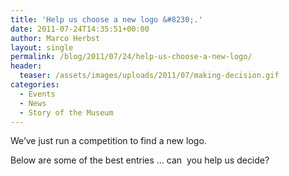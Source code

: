 ```yaml
---
title: 'Help us choose a new logo &#8230;.'
date: 2011-07-24T14:35:51+00:00
author: Marco Herbst
layout: single
permalink: /blog/2011/07/24/help-us-choose-a-new-logo/
header:
  teaser: /assets/images/uploads/2011/07/making-decision.gif
categories:
  - Events
  - News
  - Story of the Museum
---
```

We&#8217;ve just run a competition to find a new logo.

Below are some of the best entries &#8230; can  you help us decide?